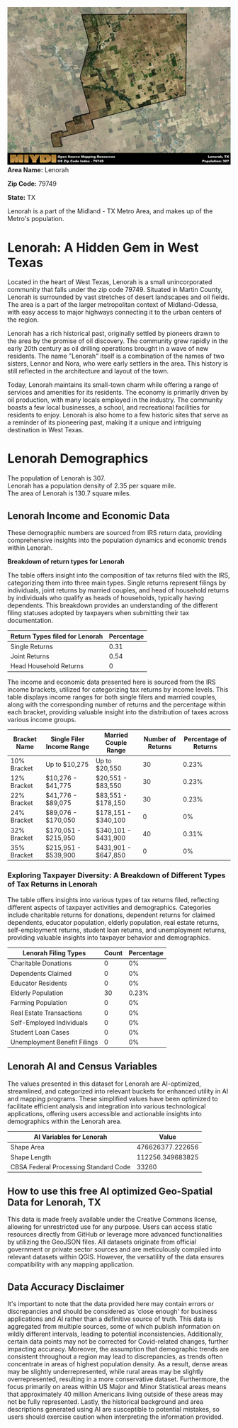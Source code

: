 ![Image Alt Text](../_images/79749.png)
**Area Name:** Lenorah

**Zip Code:** 79749

**State:** TX

Lenorah is a part of the Midland - TX Metro Area, and makes up  of the Metro's population.  

# Lenorah: A Hidden Gem in West Texas

Located in the heart of West Texas, Lenorah is a small unincorporated community that falls under the zip code 79749. Situated in Martin County, Lenorah is surrounded by vast stretches of desert landscapes and oil fields. The area is a part of the larger metropolitan context of Midland-Odessa, with easy access to major highways connecting it to the urban centers of the region.

Lenorah has a rich historical past, originally settled by pioneers drawn to the area by the promise of oil discovery. The community grew rapidly in the early 20th century as oil drilling operations brought in a wave of new residents. The name "Lenorah" itself is a combination of the names of two sisters, Lennor and Nora, who were early settlers in the area. This history is still reflected in the architecture and layout of the town.

Today, Lenorah maintains its small-town charm while offering a range of services and amenities for its residents. The economy is primarily driven by oil production, with many locals employed in the industry. The community boasts a few local businesses, a school, and recreational facilities for residents to enjoy. Lenorah is also home to a few historic sites that serve as a reminder of its pioneering past, making it a unique and intriguing destination in West Texas.

# Lenorah Demographics

The population of Lenorah is 307.  
Lenorah has a population density of 2.35 per square mile.  
The area of Lenorah is 130.7 square miles.  

## Lenorah Income and Economic Data

These demographic numbers are sourced from IRS return data, providing comprehensive insights into the population dynamics and economic trends within Lenorah.

**Breakdown of return types for Lenorah**

The table offers insight into the composition of tax returns filed with the IRS, categorizing them into three main types. Single returns represent filings by individuals, joint returns by married couples, and head of household returns by individuals who qualify as heads of households, typically having dependents. This breakdown provides an understanding of the different filing statuses adopted by taxpayers when submitting their tax documentation.

| Return Types filed for Lenorah                              | Percentage          |
|----------------------------------------------------------|---------------------|
| Single Returns                                            | 0.31 |
| Joint Returns                                             | 0.54 |
| Head Household Returns                                    | 0 |

The income and economic data presented here is sourced from the IRS income brackets, utilized for categorizing tax returns by income levels. This table displays income ranges for both single filers and married couples, along with the corresponding number of returns and the percentage within each bracket, providing valuable insight into the distribution of taxes across various income groups.

| Bracket Name       | Single Filer Income Range | Married Couple Range | Number of Returns | Percentage of Returns |
|--------------------|----------------------------|----------------------|-------------------|-----------------------|
| 10% Bracket        | Up to $10,275              | Up to $20,550        | 30 | 0.23% |
| 12% Bracket        | $10,276 - $41,775          | $20,551 - $83,550    | 30 | 0.23% |
| 22% Bracket        | $41,776 - $89,075          | $83,551 - $178,150   | 30 | 0.23% |
| 24% Bracket        | $89,076 - $170,050         | $178,151 - $340,100  | 0 | 0% |
| 32% Bracket        | $170,051 - $215,950        | $340,101 - $431,900  | 40 | 0.31% |
| 35% Bracket        | $215,951 - $539,900        | $431,901 - $647,850  | 0 | 0% |

### Exploring Taxpayer Diversity: A Breakdown of Different Types of Tax Returns in Lenorah

The table offers insights into various types of tax returns filed, reflecting different aspects of taxpayer activities and demographics. Categories include charitable returns for donations, dependent returns for claimed dependents, educator population, elderly population, real estate returns, self-employment returns, student loan returns, and unemployment returns, providing valuable insights into taxpayer behavior and demographics.

| Lenorah Filing Types                    | Count | Percentage |
|--------------------------------------|-------|------------|
| Charitable Donations                 | 0 | 0% |
| Dependents Claimed                   | 0 | 0% |
| Educator Residents                   | 0 | 0% |
| Elderly Population                   | 30 | 0.23% |
| Farming Population                   | 0 | 0% |
| Real Estate Transactions             | 0 | 0% |
| Self-Employed Individuals            | 0 | 0% |
| Student Loan Cases                   | 0 | 0% |
| Unemployment Benefit Filings         | 0 | 0% |

## Lenorah AI and Census Variables

The values presented in this dataset for Lenorah are AI-optimized, streamlined, and categorized into relevant buckets for enhanced utility in AI and mapping programs. These simplified values have been optimized to facilitate efficient analysis and integration into various technological applications, offering users accessible and actionable insights into demographics within the Lenorah area.

| AI Variables for Lenorah | Value |
|-------------|-------|
| Shape Area | 476626377.222656 |
| Shape Length | 112256.349683825 |
| CBSA Federal Processing Standard Code | 33260 |

## How to use this free AI optimized Geo-Spatial Data for Lenorah, TX

This data is made freely available under the Creative Commons license, allowing for unrestricted use for any purpose. Users can access static resources directly from GitHub or leverage more advanced functionalities by utilizing the GeoJSON files. All datasets originate from official government or private sector sources and are meticulously compiled into relevant datasets within QGIS. However, the versatility of the data ensures compatibility with any mapping application.

## Data Accuracy Disclaimer
It's important to note that the data provided here may contain errors or discrepancies and should be considered as 'close enough' for business applications and AI rather than a definitive source of truth. This data is aggregated from multiple sources, some of which publish information on wildly different intervals, leading to potential inconsistencies. Additionally, certain data points may not be corrected for Covid-related changes, further impacting accuracy. Moreover, the assumption that demographic trends are consistent throughout a region may lead to discrepancies, as trends often concentrate in areas of highest population density. As a result, dense areas may be slightly underrepresented, while rural areas may be slightly overrepresented, resulting in a more conservative dataset. Furthermore, the focus primarily on areas within US Major and Minor Statistical areas means that approximately 40 million Americans living outside of these areas may not be fully represented. Lastly, the historical background and area descriptions generated using AI are susceptible to potential mistakes, so users should exercise caution when interpreting the information provided.
